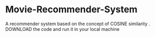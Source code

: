 # Movie-Recommender-System

A recommender system based on the concept of COSINE similarity .
DOWNLOAD the code and run it in your local machine
